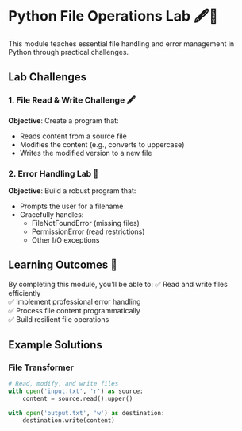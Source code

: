 # Python File Operations Lab 🖋️🧪

This module teaches essential file handling and error management in Python through practical challenges.

## Lab Challenges

### 1. File Read & Write Challenge 🖋️
**Objective**: Create a program that:
- Reads content from a source file
- Modifies the content (e.g., converts to uppercase)
- Writes the modified version to a new file

### 2. Error Handling Lab 🧪
**Objective**: Build a robust program that:
- Prompts the user for a filename
- Gracefully handles:
  - FileNotFoundError (missing files)
  - PermissionError (read restrictions)
  - Other I/O exceptions

## Learning Outcomes 🎉
By completing this module, you'll be able to:
✅ Read and write files efficiently  
✅ Implement professional error handling  
✅ Process file content programmatically  
✅ Build resilient file operations  

## Example Solutions

### File Transformer
```python
# Read, modify, and write files
with open('input.txt', 'r') as source:
    content = source.read().upper()

with open('output.txt', 'w') as destination:
    destination.write(content)
